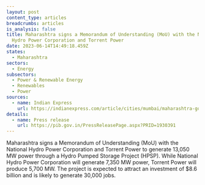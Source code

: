 ```yaml
---
layout: post
content_type: articles
breadcrumbs: articles
is_analysis: false
title: Maharashtra signs a Memorandum of Understanding (MoU) with the National
  Hydro Power Corporation and Torrent Power
date: 2023-06-14T14:49:18.459Z
states:
  - Maharashtra
sectors:
  - Energy
subsectors:
  - Power & Renewable Energy
  - Renewables
  - Power
sources:
  - name: Indian Express
    url: https://indianexpress.com/article/cities/mumbai/maharashtra-govt-signs-mou-to-adopt-renewable-energy-through-hydro-pumped-storage-project-8649013/
details:
  - name: Press release
    url: https://pib.gov.in/PressReleasePage.aspx?PRID=1930391
---
```

Maharashtra signs a Memorandum of Understanding (MoU) with the National Hydro Power Corporation and Torrent Power to generate 13,050 MW power through a Hydro Pumped Storage Project (HPSP). While National Hydro Power Corporation will generate 7,350 MW power, Torrent Power will produce 5,700 MW. The project is expected to attract an investment of $8.6 billion and is likely to generate 30,000 jobs.